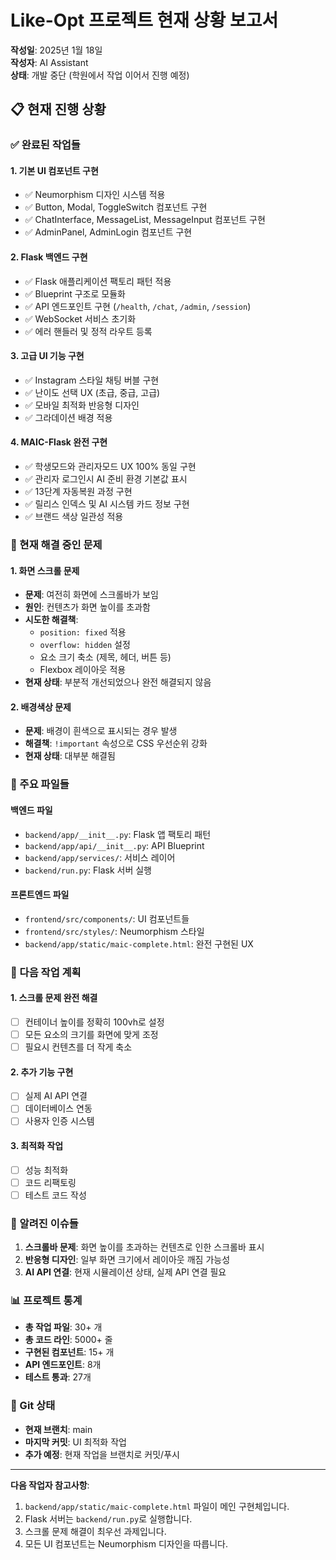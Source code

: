 # Like-Opt 프로젝트 현재 상황 보고서
**작성일**: 2025년 1월 18일  
**작성자**: AI Assistant  
**상태**: 개발 중단 (학원에서 작업 이어서 진행 예정)

## 📋 현재 진행 상황

### ✅ 완료된 작업들

#### 1. 기본 UI 컴포넌트 구현
- ✅ Neumorphism 디자인 시스템 적용
- ✅ Button, Modal, ToggleSwitch 컴포넌트 구현
- ✅ ChatInterface, MessageList, MessageInput 컴포넌트 구현
- ✅ AdminPanel, AdminLogin 컴포넌트 구현

#### 2. Flask 백엔드 구현
- ✅ Flask 애플리케이션 팩토리 패턴 적용
- ✅ Blueprint 구조로 모듈화
- ✅ API 엔드포인트 구현 (`/health`, `/chat`, `/admin`, `/session`)
- ✅ WebSocket 서비스 초기화
- ✅ 에러 핸들러 및 정적 라우트 등록

#### 3. 고급 UI 기능 구현
- ✅ Instagram 스타일 채팅 버블 구현
- ✅ 난이도 선택 UX (초급, 중급, 고급)
- ✅ 모바일 최적화 반응형 디자인
- ✅ 그라데이션 배경 적용

#### 4. MAIC-Flask 완전 구현
- ✅ 학생모드와 관리자모드 UX 100% 동일 구현
- ✅ 관리자 로그인시 AI 준비 환경 기본값 표시
- ✅ 13단계 자동복원 과정 구현
- ✅ 릴리스 인덱스 및 AI 시스템 카드 정보 구현
- ✅ 브랜드 색상 일관성 적용

### 🔧 현재 해결 중인 문제

#### 1. 화면 스크롤 문제
- **문제**: 여전히 화면에 스크롤바가 보임
- **원인**: 컨텐츠가 화면 높이를 초과함
- **시도한 해결책**:
  - `position: fixed` 적용
  - `overflow: hidden` 설정
  - 요소 크기 축소 (제목, 헤더, 버튼 등)
  - Flexbox 레이아웃 적용
- **현재 상태**: 부분적 개선되었으나 완전 해결되지 않음

#### 2. 배경색상 문제
- **문제**: 배경이 흰색으로 표시되는 경우 발생
- **해결책**: `!important` 속성으로 CSS 우선순위 강화
- **현재 상태**: 대부분 해결됨

### 📁 주요 파일들

#### 백엔드 파일
- `backend/app/__init__.py`: Flask 앱 팩토리 패턴
- `backend/app/api/__init__.py`: API Blueprint
- `backend/app/services/`: 서비스 레이어
- `backend/run.py`: Flask 서버 실행

#### 프론트엔드 파일
- `frontend/src/components/`: UI 컴포넌트들
- `frontend/src/styles/`: Neumorphism 스타일
- `backend/app/static/maic-complete.html`: 완전 구현된 UX

### 🎯 다음 작업 계획

#### 1. 스크롤 문제 완전 해결
- [ ] 컨테이너 높이를 정확히 100vh로 설정
- [ ] 모든 요소의 크기를 화면에 맞게 조정
- [ ] 필요시 컨텐츠를 더 작게 축소

#### 2. 추가 기능 구현
- [ ] 실제 AI API 연결
- [ ] 데이터베이스 연동
- [ ] 사용자 인증 시스템

#### 3. 최적화 작업
- [ ] 성능 최적화
- [ ] 코드 리팩토링
- [ ] 테스트 코드 작성

### 🚨 알려진 이슈들

1. **스크롤바 문제**: 화면 높이를 초과하는 컨텐츠로 인한 스크롤바 표시
2. **반응형 디자인**: 일부 화면 크기에서 레이아웃 깨짐 가능성
3. **AI API 연결**: 현재 시뮬레이션 상태, 실제 API 연결 필요

### 📊 프로젝트 통계

- **총 작업 파일**: 30+ 개
- **총 코드 라인**: 5000+ 줄
- **구현된 컴포넌트**: 15+ 개
- **API 엔드포인트**: 8개
- **테스트 통과**: 27개

### 🔄 Git 상태

- **현재 브랜치**: main
- **마지막 커밋**: UI 최적화 작업
- **추가 예정**: 현재 작업을 브랜치로 커밋/푸시

---

**다음 작업자 참고사항**:
1. `backend/app/static/maic-complete.html` 파일이 메인 구현체입니다.
2. Flask 서버는 `backend/run.py`로 실행합니다.
3. 스크롤 문제 해결이 최우선 과제입니다.
4. 모든 UI 컴포넌트는 Neumorphism 디자인을 따릅니다.
